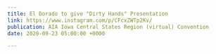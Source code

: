 ```yaml
---
title: El Dorado to give "Dirty Hands" Presentation
link: https://www.instagram.com/p/CFcxZWTp2Kv/
publication: AIA Iowa Central States Region (virtual) Convention
date: 2020-09-23 05:00:00 +0000

---
```

